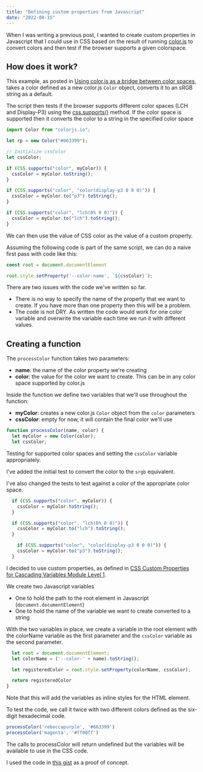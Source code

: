 ```yaml
---
title: "Defining custom properties from Javascript"
date: "2022-08-15"
---
```


When I was writing a previous post, I wanted to create custom properties in Javascript that I could use in CSS based on the result of running [color.js](https://colorjs.io/) to convert colors and then test if the browser supports a given colorspace.

## How does it work?

This example, as posted in [Using color.js as a bridge between color spaces](https://publishing-project.rivendellweb.net/using-color-js-as-a-bridge-between-color-spaces/), takes a color defined as a new color.js `Color` object, converts it to an sRGB string as a default.

The script then tests if the browser supports different color spaces (LCH and Display-P3) using the [css.supports()](https://developer.mozilla.org/en-US/docs/Web/API/CSS/supports) method. If the color space is supported then it converts the color to a string in the specified color space

```js
import Color from "colorjs.io";

let rp = new Color("#663399");

// Initialize cssColor
let cssColor;

if (CSS.supports("color", myColor)) {
  cssColor = myColor.toString();
}

if (CSS.supports("color", "color(display-p3 0 0 0)")) {
  cssColor = myColor.to("p3").toString();
}

if (CSS.supports("color", "lch(0% 0 0)")) {
  cssColor = myColor.to("lch").toString();
}
```

We can then use the value of CSS color as the value of a custom property.

Assuming the following code is part of the same script, we can do a naive first pass with code like this:

```js
const root = document.documentElement

root.style.setProperty('--color-name', `${cssColor}`);
```

There are two issues with the code we've written so far.

* There is no way to specify the name of the property that we want to create. If you have more than one property then this will be a problem.
* The code is not DRY. As written the code would work for one color variable and overwrite the variable each time we run it with different values.

## Creating a function

The `processColor` function takes two parameters:

* **name**: the name of the color property we're creating
* **color**: the value for the color we want to create. This can be in any color space supported by color.js

Inside the function we define two variables that we'll use throughout the function:

* **myColor**: creates a new color.js `Color` object from the `color` parameters
* **cssColor**: empty for now, it will contain the final color we'll use

```js
function processColor(name, color) {
  let myColor = new Color(color);
  let cssColor;
```

Testing for supported color spaces and setting the `cssColor` variable appropriately.

I've added the initial test to convert the color to the `srgb` equivalent.

I've also changed the tests to test against a color of the appropriate color space.

```js
  if (CSS.supports("color", myColor)) {
    cssColor = myColor.toString();
  }

  if (CSS.supports("color", "lch(0% 0 0)")) {
    cssColor = myColor.to("lch").toString();
  }

	if (CSS.supports("color", "color(display-p3 0 0 0)")) {
    cssColor = myColor.to("p3").toString();
  }
```

I decided to use custom properties, as defined in [CSS Custom Properties for Cascading Variables Module Level 1](https://www.w3.org/TR/css-variables-1/).

We create two Javascript variables

* One to hold the path to the root element in Javascript (`document.documentElement`)
* One to hold the name of the variable we want to create converted to a string

With the two variables in place, we create a variable in the root element with the colorName variable as the first parameter and the `cssColor` variable as the second parameter.

```js
  let root = document.documentElement;
  let colorName = ('--color-' + name).toString();

  let registeredColor = root.style.setProperty(colorName, cssColor);

  return registeredColor
}
```

Note that this will add the variables as inline styles for the HTML element.

To test the code, we call it twice with two different colors defined as the six-digit hexadecimal code.

```js
processColor('rebeccapurple', '#663399')
processColor('magenta', '#ff00ff')
```

The calls to processColor will return undefined but the variables will be available to use in the CSS code.

I used the code in [this gist](https://gist.github.com/caraya/d4e81bc332bbf25659e424e52fb67d96) as a proof of concept.
